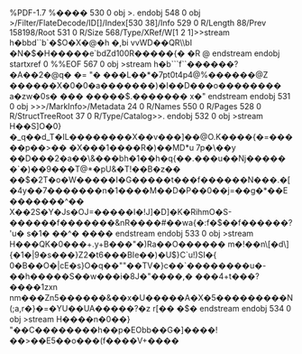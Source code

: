 %PDF-1.7 %���� 530 0 obj >. endobj 548 0 obj >/Filter/FlateDecode/ID\[\]/Index\[530 38\]/Info 529 0 R/Length 88/Prev 158198/Root 531 0 R/Size 568/Type/XRef/W\[1 2 1\]>>stream h�bbd\`\`b\`�$O�X�@�h �,bi vvWD��QR\\bI �N�$�H�����e\`bdZd100R�����{� �R @ endstream endobj startxref 0 %%EOF 567 0 obj >stream h�b\`\`\`f\`\`������?�A��2�@q� �= "� ���L��\*�7pt0t4p4@%������@Z ������X�0�0�a�������)�I��D���o�������� a�zw�0s� ��� �����$.������� x�" endstream endobj 531 0 obj >>>/MarkInfo>/Metadata 24 0 R/Names 550 0 R/Pages 528 0 R/StructTreeRoot 37 0 R/Type/Catalog>>. endobj 532 0 obj >stream H��S\]O�0}�\_q��d\_T�IL��������X��v���\]��@O.K����{�=�����p��>�� �X���1����R�)��MD\*u 7p�\\��y ��D���2�a��\\&���bh�1��h�q{��.���u��Nj������\`�)��9���T@\*�pU&�T!��B�z�� ��$�2T�o�W�����I�G�����t���f������N���.�\[�4y��7�������n�1����M��D�P��0��j=��g�\*��E�������^�� X��2S�Y�Js�OJ=�����I�!J\]�D\]�K�RihmO�S-������f�������&nR����#��wa{�:f�$��f������?'u� s�1� ��^� ���� endstream endobj 533 0 obj >stream H���QK�0���+.y+B���"�)Ra��O������ m�!��n\[�d\]{�1�|9�s���}Z2�t6���BIe��)�U$}C\`u!)SI�{ 0�B��O�|cE�s}O�q��""��TV�}c��\`��������u�-��h�����S��w���i�8J�"����,� ���4+t���?����1zxn nm���Zn5������&��x�U�����A�X�5���������N(;a,r�}�=�YU��UA�����?�z r\[�� �$� endstream endobj 534 0 obj >stream H����n�0��} "��C��������h��p�EObb��G�\]����!��>��E5��o���(f����V+����